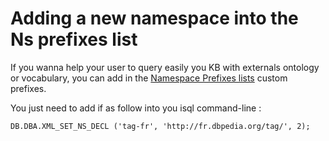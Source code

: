 # Adding a new namespace into the Ns prefixes list

If you wanna help your user to query easily you KB with externals ontology or vocabulary, you can add in the [Namespace Prefixes lists](https://fr.dbpedia.org/sparql/?help=nsdecl) 
custom prefixes. 

You just need to add if as follow into you isql command-line  :
```
DB.DBA.XML_SET_NS_DECL ('tag-fr', 'http://fr.dbpedia.org/tag/', 2);
```
